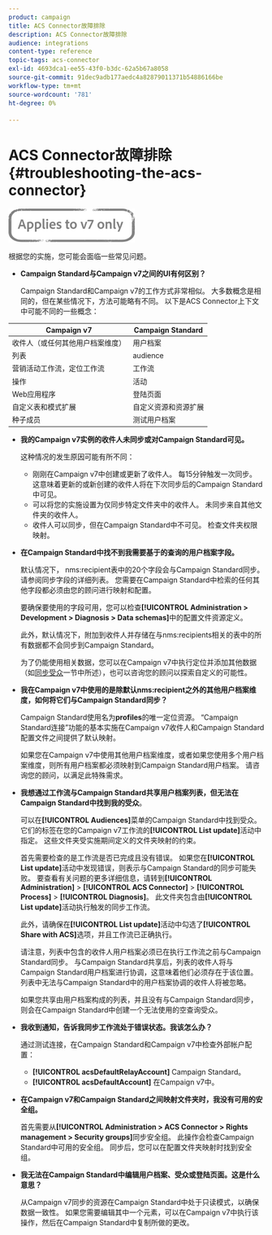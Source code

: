 ```yaml
---
product: campaign
title: ACS Connector故障排除
description: ACS Connector故障排除
audience: integrations
content-type: reference
topic-tags: acs-connector
exl-id: 4693dca1-ee55-43f0-b3dc-62a5b67a8058
source-git-commit: 91dec9adb177aedc4a82879011371b54886166be
workflow-type: tm+mt
source-wordcount: '781'
ht-degree: 0%

---
```


# ACS Connector故障排除{#troubleshooting-the-acs-connector}

![](../../assets/v7-only.svg)

根据您的实施，您可能会面临一些常见问题。

* **Campaign Standard与Campaign v7之间的UI有何区别？**

   Campaign Standard和Campaign v7的工作方式非常相似。 大多数概念是相同的，但在某些情况下，方法可能略有不同。 以下是ACS Connector上下文中可能不同的一些概念：

<table> 
 <thead> 
  <tr> 
   <th> Campaign v7<br /> </th> 
   <th> Campaign Standard<br /> </th> 
  </tr> 
 </thead> 
 <tbody> 
  <tr> 
   <td> 收件人（或任何其他用户档案维度）<br /> </td> 
   <td> 用户档案<br /> </td> 
  </tr> 
  <tr> 
   <td> 列表<br /> </td> 
   <td> audience<br /> </td> 
  </tr> 
  <tr> 
   <td> 营销活动工作流，定位工作流<br /> </td> 
   <td> 工作流<br /> </td> 
  </tr> 
  <tr> 
   <td> 操作<br /> </td> 
   <td> 活动<br /> </td> 
  </tr> 
  <tr> 
   <td> Web应用程序<br /> </td> 
   <td> 登陆页面<br /> </td> 
  </tr> 
  <tr> 
   <td> 自定义表和模式扩展<br /> </td> 
   <td> 自定义资源和资源扩展<br /> </td> 
  </tr> 
  <tr> 
   <td> 种子成员<br /> </td> 
   <td> 测试用户档案<br /> </td> 
  </tr> 
 </tbody> 
</table>

* **我的Campaign v7实例的收件人未同步或对Campaign Standard可见。**

   这种情况的发生原因可能有所不同：

   * 刚刚在Campaign v7中创建或更新了收件人。 每15分钟触发一次同步。 这意味着更新的或新创建的收件人将在下次同步后的Campaign Standard中可见。
   * 可以将您的实施设置为仅同步特定文件夹中的收件人。 未同步来自其他文件夹的收件人。
   * 收件人可以同步，但在Campaign Standard中不可见。 检查文件夹权限映射。

* **在Campaign Standard中找不到我需要基于的查询的用户档案字段。**

   默认情况下， nms:recipient表中的20个字段会与Campaign Standard同步。 请参阅同步字段的详细列表。 您需要在Campaign Standard中检索的任何其他字段都必须由您的顾问进行映射和配置。

   要确保要使用的字段可用，您可以检查&#x200B;**[!UICONTROL Administration > Development > Diagnosis > Data schemas]**&#x200B;中的配置文件资源定义。

   此外，默认情况下，附加到收件人并存储在与nms:recipients相关的表中的所有数据都不会同步到Campaign Standard。

   为了仍能使用相关数据，您可以在Campaign v7中执行定位并添加其他数据（如[同步受众](../../integrations/using/synchronizing-audiences.md)一节中所述），也可以咨询您的顾问以探索自定义的可能性。

* **我在Campaign v7中使用的是除默认nms:recipient之外的其他用户档案维度，如何将它们与Campaign Standard同步？**

   Campaign Standard使用名为&#x200B;**profiles**&#x200B;的唯一定位资源。 “Campaign Standard连接”功能的基本实施在Campaign v7收件人和Campaign Standard配置文件之间提供了默认映射。

   如果您在Campaign v7中使用其他用户档案维度，或者如果您使用多个用户档案维度，则所有用户档案都必须映射到Campaign Standard用户档案。 请咨询您的顾问，以满足此特殊需求。

* **我想通过工作流与Campaign Standard共享用户档案列表，但无法在Campaign Standard中找到我的受众**。

   可以在&#x200B;**[!UICONTROL Audiences]**&#x200B;菜单的Campaign Standard中找到受众。 它们的标签在您的Campaign v7工作流的&#x200B;**[!UICONTROL List update]**&#x200B;活动中指定。 这些文件夹受实施期间定义的文件夹映射的约束。

   首先需要检查的是工作流是否已完成且没有错误。 如果您在&#x200B;**[!UICONTROL List update]**&#x200B;活动中发现错误，则表示与Campaign Standard的同步可能失败。 要查看有关问题的更多详细信息，请转到&#x200B;**[!UICONTROL Administration]** > **[!UICONTROL ACS Connector]** > **[!UICONTROL Process]** > **[!UICONTROL Diagnosis]**。 此文件夹包含由&#x200B;**[!UICONTROL List update]**&#x200B;活动执行触发的同步工作流。

   此外，请确保在&#x200B;**[!UICONTROL List update]**&#x200B;活动中勾选了&#x200B;**[!UICONTROL Share with ACS]**&#x200B;选项，并且工作流已正确执行。

   请注意，列表中包含的收件人用户档案必须已在执行工作流之前与Campaign Standard同步。 与Campaign Standard共享后，列表的收件人将与Campaign Standard用户档案进行协调，这意味着他们必须存在于该位置。 列表中无法与Campaign Standard中的用户档案协调的收件人将被忽略。

   如果您共享由用户档案构成的列表，并且没有与Campaign Standard同步，则会在Campaign Standard中创建一个无法使用的空查询受众。

* **我收到通知，告诉我同步工作流处于错误状态。我该怎么办？**

   通过测试连接，在Campaign Standard和Campaign v7中检查外部帐户配置：

   * **[!UICONTROL acsDefaultRelayAccount]** Campaign Standard。
   * **[!UICONTROL acsDefaultAccount]** 在Campaign v7中。

* **在Campaign v7和Campaign Standard之间映射文件夹时，我没有可用的安全组。**

   首先需要从&#x200B;**[!UICONTROL Administration > ACS Connector > Rights management > Security groups]**&#x200B;同步安全组。 此操作会检查Campaign Standard中可用的安全组。 同步后，您可以在配置文件夹映射时找到安全组。

* **我无法在Campaign Standard中编辑用户档案、受众或登陆页面。这是什么意思？**

   从Campaign v7同步的资源在Campaign Standard中处于只读模式，以确保数据一致性。 如果您需要编辑其中一个元素，可以在Campaign v7中执行该操作，然后在Campaign Standard中复制所做的更改。
